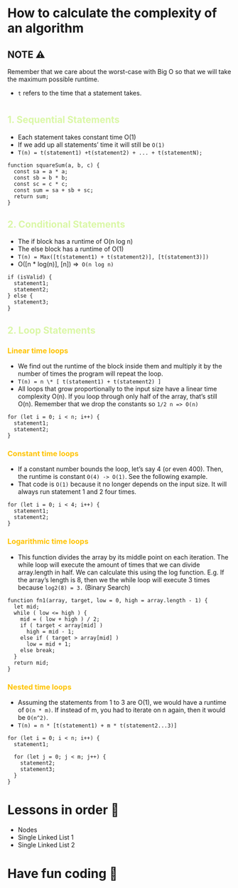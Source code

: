 # How to calculate the complexity of an algorithm

## NOTE ⚠️

Remember that we care about the worst-case with Big O so that we will take the maximum possible runtime.

- `t` refers to the time that a statement takes.

#

## <font color="#DAF7A6">1. Sequential Statements</font>

- Each statement takes constant time O(1)
- If we add up all statements’ time it will still be `O(1)`
- `T(n) = t(statement1) +t(statement2) + ... + t(statementN);`

```
function squareSum(a, b, c) {
  const sa = a * a;
  const sb = b * b;
  const sc = c * c;
  const sum = sa + sb + sc;
  return sum;
}
```

## <font color="#DAF7A6">2. Conditional Statements</font>

- The if block has a runtime of O(n log n)
- The else block has a runtime of O(1)
- `T(n) = Max([t(statement1) + t(statement2)], [t(statement3)])`
- O([n * log(n)], [n]) =>` O(n log n)`

```
if (isValid) {
  statement1;
  statement2;
} else {
  statement3;
}
```

## <font color="#DAF7A6">2. Loop Statements</font>

### <font color="#FFC300">Linear time loops</font>

- We find out the runtime of the block inside them and multiply it by the number of times the program will repeat the loop.
- `T(n) = n \* [ t(statement1) + t(statement2) ]`
- All loops that grow proportionally to the input size have a linear time complexity O(n). If you loop through only half of the array, that’s still O(n). Remember that we drop the constants so `1/2 n => O(n)`

```
for (let i = 0; i < n; i++) {
  statement1;
  statement2;
}
```

### <font color="#FFC300">Constant time loops</font>

- If a constant number bounds the loop, let’s say 4 (or even 400). Then, the runtime is constant `O(4) -> O(1)`. See the following example.
- That code is `O(1)` because it no longer depends on the input size. It will always run statement 1 and 2 four times.

```
for (let i = 0; i < 4; i++) {
  statement1;
  statement2;
}
```

### <font color="#FFC300">Logarithmic time loops</font>

- This function divides the array by its middle point on each iteration. The while loop will execute the amount of times that we can divide array.length in half. We can calculate this using the log function. E.g. If the array’s length is 8, then we the while loop will execute 3 times because `log2(8) = 3.` (Binary Search)

```
function fn1(array, target, low = 0, high = array.length - 1) {
  let mid;
  while ( low <= high ) {
    mid = ( low + high ) / 2;
    if ( target < array[mid] )
      high = mid - 1;
    else if ( target > array[mid] )
      low = mid + 1;
    else break;
  }
  return mid;
}
```

### <font color="#FFC300">Nested time loops</font>

- Assuming the statements from 1 to 3 are O(1), we would have a runtime of `O(n * m)`. If instead of m, you had to iterate on n again, then it would be `O(n^2)`.
- `T(n) = n * [t(statement1) + m * t(statement2...3)]`

```
for (let i = 0; i < n; i++) {
  statement1;

  for (let j = 0; j < m; j++) {
    statement2;
    statement3;
  }
}
```

# Lessons in order 📕

- Nodes
- Single Linked List 1
- Single Linked List 2

# Have fun coding 🚀
